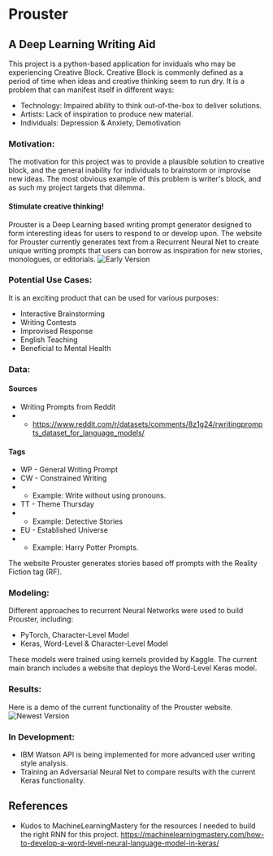 # Prouster
## A Deep Learning Writing Aid

This project is a python-based application for inviduals who may be experiencing Creative Block.
Creative Block is commonly defined as a period of time when ideas and creative thinking seem to run dry. It is a problem that can manifest itself in different ways:

* Technology: Impaired ability to think out-of-the-box to deliver solutions.
* Artists: Lack of inspiration to produce new material.
* Individuals:  Depression & Anxiety, Demotivation

### Motivation:
The motivation for this project was to provide a plausible solution to creative block, and the general inability for individuals to brainstorm or improvise new ideas. The most obvious example of this problem is writer's block, and as such my project targets that dilemma. 

#### Stimulate creative thinking!
Prouster is a Deep Learning based writing prompt generator designed to form interesting ideas for users to respond to or develop upon.
The website for Prouster currently generates text from a Recurrent Neural Net to create unique writing prompts that users can borrow as inspiration for new stories, monologues, or editorials. 
![Early Version](https://raw.githubusercontent.com/ander265/prouster/master/Prompt.png)

### Potential Use Cases:
It is an exciting product that can be used for various purposes:
* Interactive Brainstorming
* Writing Contests
* Improvised Response
* English Teaching
* Beneficial to Mental Health

### Data:

#### Sources

* Writing Prompts from Reddit
* * https://www.reddit.com/r/datasets/comments/8z1g24/rwritingprompts_dataset_for_language_models/

#### Tags
* WP - General Writing Prompt
* CW - Constrained Writing
* * Example: Write without using pronouns.
* TT - Theme Thursday
* * Example: Detective Stories
* EU - Established Universe
* * Example: Harry Potter Prompts.

The website Prouster generates stories based off prompts with the Reality Fiction tag (RF).

### Modeling:
Different approaches to recurrent Neural Networks were used to build Prouster, including:

* PyTorch, Character-Level Model
* Keras, Word-Level & Character-Level Model

These models were trained using kernels provided by Kaggle. The current main branch includes a website that deploys the Word-Level Keras model. 

### Results:
Here is a demo of the current functionality of the Prouster website.
![Newest Version](https://raw.githubusercontent.com/ander265/prouster/master/demo.gif)

### In Development:
* IBM Watson API is being implemented for more advanced user writing style analysis. 
* Training an Adversarial Neural Net to compare results with the current Keras functionality.

## References
* Kudos to MachineLearningMastery for the resources I needed to build the right RNN for this project.
https://machinelearningmastery.com/how-to-develop-a-word-level-neural-language-model-in-keras/

